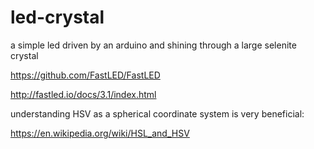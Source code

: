 # led-crystal
a simple led driven by an arduino and shining through a large selenite crystal


https://github.com/FastLED/FastLED

http://fastled.io/docs/3.1/index.html

understanding HSV as a spherical coordinate system is very beneficial:

https://en.wikipedia.org/wiki/HSL_and_HSV
